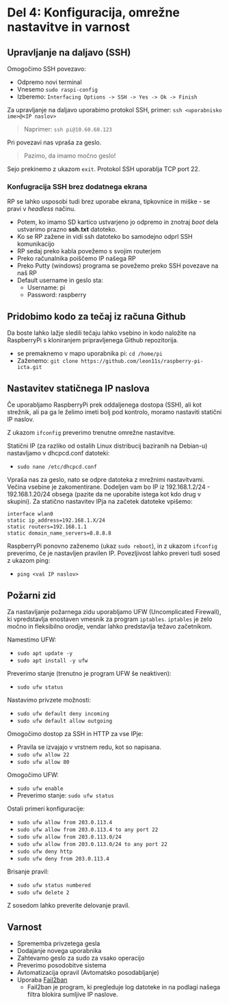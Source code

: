 # Del 4: Konfiguracija, omrežne nastavitve in varnost

## Upravljanje na daljavo (SSH)
Omogočimo SSH povezavo:
- Odpremo novi terminal
- Vnesemo `sudo raspi-config`
- Izberemo: `Interfacing Options -> SSH -> Yes -> Ok -> Finish`

Za upravljanje na daljavo uporabimo protokol SSH, primer:
`ssh <uporabnisko ime>@<IP naslov>`

> Naprimer: `ssh pi@10.60.60.123`

Pri povezavi nas vpraša za geslo. 

> Pazimo, da imamo močno geslo! 

Sejo prekinemo z ukazom `exit`. Protokol SSH uporablja TCP port 22.

### Konfugracija SSH brez dodatnega ekrana

RP se lahko usposobi tudi brez uporabe ekrana, tipkovnice in miške - se pravi v *headless* načinu.

* Potem, ko imamo SD kartico ustvarjeno jo odpremo in znotraj *boot* dela ustvarimo prazno **ssh.txt** datoteko.
* Ko se RP zažene in vidi ssh datoteko bo samodejno odprl SSH komunikacijo
* RP sedaj preko kabla povežemo s svojim routerjem
* Preko računalnika poiščemo IP našega RP
* Preko Putty (windows) programa se povežemo preko SSH povezave na naš RP
* Default username in geslo sta:
    - Username: pi
    - Password: raspberry


## Pridobimo kodo za tečaj iz računa Github
Da boste lahko lažje sledili tečaju lahko vsebino in kodo naložite na RaspberryPi s kloniranjem pripravljenega Github repozitorija.
- se premaknemo v mapo uporabnika pi: `cd /home/pi`
- Zaženemo: `git clone https://github.com/leon11s/raspberry-pi-icta.git`


## Nastavitev statičnega IP naslova
Če uporabljamo RaspberryPi prek oddaljenega dostopa (SSH), ali kot strežnik, ali pa ga le želimo imeti bolj pod kontrolo, moramo nastaviti statični IP naslov.

Z ukazom `ifconfig` preverimo trenutne omrežne nastavitve.

Statični IP (za razliko od ostalih Linux distribucij baziranih na Debian-u) nastavljamo v dhcpcd.conf datoteki:
- `sudo nano /etc/dhcpcd.conf`

Vpraša nas za geslo, nato se odpre datoteka z mrežnimi nastavitvami. Večina vsebine je zakomentirane. Dodeljen vam bo IP iz 192.168.1.2/24 - 192.168.1.20/24 obsega (pazite da ne uporabite istega kot kdo drug v skupini). Za statično nastavitev IPja na začetek datoteke vpišemo:

```bash
interface wlan0
static ip_address=192.168.1.X/24
static routers=192.168.1.1
static domain_name_servers=8.8.8.8
```

RaspberryPi ponovno zaženemo (ukaz `sudo reboot`), in z ukazom `ifconfig` preverimo, če je nastavljen pravilen IP.
Povezljivost lahko preveri tudi sosed z ukazom ping:
- `ping <vaš IP naslov>`

## Požarni zid
Za nastavljanje požarnega zidu uporabljamo UFW (Uncomplicated Firewall), ki vpredstavlja enostaven vmesnik za program `iptables`. `iptables` je zelo močno in fleksibilno orodje, vendar lahko predstavlja težavo začetnikom.

Namestimo UFW:
- `sudo apt update -y`
- `sudo apt install -y ufw`

Preverimo stanje (trenutno je program UFW še neaktiven):
- `sudo ufw status`

Nastavimo privzete možnosti:
- `sudo ufw default deny incoming`
- `sudo ufw default allow outgoing`

Omogočimo dostop za SSH in HTTP za vse IPje:
- Pravila se izvajajo v vrstnem redu, kot so
napisana.
- `sudo ufw allow 22`
- `sudo ufw allow 80`

Omogočimo UFW:
- `sudo ufw enable`
- Preverimo stanje: `sudo ufw status`

Ostali primeri konfiguracije:
- `sudo ufw allow from 203.0.113.4`
- `sudo ufw allow from 203.0.113.4 to any port 22`
- `sudo ufw allow from 203.0.113.0/24`
- `sudo ufw allow from 203.0.113.0/24 to any port 22`
- `sudo ufw deny http`
- `sudo ufw deny from 203.0.113.4`

Brisanje pravil:
- `sudo ufw status numbered`
- `sudo ufw delete 2`

Z sosedom lahko preverite delovanje pravil.

## Varnost
- Sprememba privzetega gesla
- Dodajanje novega uporabnika
- Zahtevamo geslo za sudo za vsako operacijo
- Preverimo posodobitve sistema
- Avtomatizacija opravil (Avtomatsko posodabljanje)
- Uporaba [Fail2ban](https://www.fail2ban.org/wiki/index.php/Main_Page)
    - Fail2ban je program, ki pregleduje log datoteke in na podlagi našega filtra blokira sumljive IP naslove.

